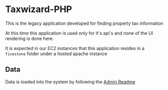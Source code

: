 # Taxwizard-PHP
This is the legacy application developed for finding property tax information

At this time this application is used only for it's api's and none of the UI rendering is done here.

It is expected in our EC2 instances that this application resides in a `fivestone` folder under a hosted apache instance

## Data
Data is loaded into the system by following the [Admin Readme](admin/README.md)
